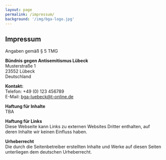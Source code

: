 ```yaml
---
layout: page
permalink: /impressum/
background: '/img/bga-logo.jpg'
---
```


## Impressum

Angaben gemäß § 5 TMG

**Bündnis gegen Antisemitismus Lübeck**  
Musterstraße 1  
23552 Lübeck  
Deutschland

**Kontakt:**  
Telefon: +49 (0) 123 456789  
E-Mail: bga-luebeck@t-online.de

**Haftung für Inhalte**  
TBA

**Haftung für Links**  
Diese Webseite kann Links zu externen Websites Dritter enthalten, auf deren Inhalte wir keinen Einfluss haben.

**Urheberrecht**  
Die durch die Seitenbetreiber erstellten Inhalte und Werke auf diesen Seiten unterliegen dem deutschen Urheberrecht.

